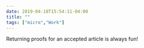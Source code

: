 ```yaml
---
date: 2019-04-18T15:54:11-04:00
title: ""
tags: ["micro","Work"]
---
```

Returning proofs for an accepted article is always fun!
